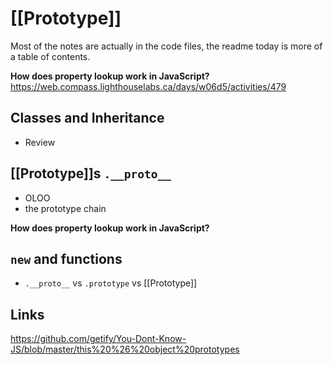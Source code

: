 # [[Prototype]]

Most of the notes are actually in the code files, the readme today is more of a table of contents.

**How does property lookup work in JavaScript?**
https://web.compass.lighthouselabs.ca/days/w06d5/activities/479

## Classes and Inheritance

* Review

## [[Prototype]]s `.__proto__`

* OLOO
* the prototype chain

**How does property lookup work in JavaScript?**

## `new` and functions

* `.__proto__` vs `.prototype` vs [[Prototype]]

## Links

https://github.com/getify/You-Dont-Know-JS/blob/master/this%20%26%20object%20prototypes